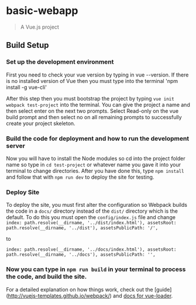 # basic-webapp

> A Vue.js project

## Build Setup

### Set up the development environment
First you need to check your vue version by typing in vue --version. 
If there is no installed version of Vue then you must type into the terminal 
'npm install -g vue-cli'

After this step then you must bootstrap the project by typing `vue init webpack test-project` into
the terminal. You can give the project a name and then select enter on the next two prompts. 
Select Read-only on the vue build prompt and then select no on all remaining prompts 
to successfully create your project skeleton.

### Build the code for deployment and how to run the development server
Now you will have to install the Node modules so cd into the project folder name so type in 
 `cd test-project` or whatever name you gave it into your terminal to change directories. 
After you have done this, type `npm install` and follow that with `npm run dev` to 
deploy the site for testing. 

### Deploy Site
To deploy the site, you must first alter the configuration so Webpack builds the code in a `docs/` 
directory instead of the  `dist/` directory which is the default. To do this you must open the
`config/index.js` file and change
`index: path.resolve(__dirname, '../dist/index.html'),
 assetsRoot: path.resolve(__dirname, '../dist'),
 assetsPublicPath: '/',`
 
 to 
 
`index: path.resolve(__dirname, '../docs/index.html'),
 assetsRoot: path.resolve(__dirname, '../docs'),
 assetsPublicPath: '',`

### Now you can type in `npm run build` in your terminal to process the code, and build the site.

For a detailed explanation on how things work, check out the [guide]
(http://vuejs-templates.github.io/webpack/) and [docs for vue-loader](http://vuejs.github.io/vue-loader).
